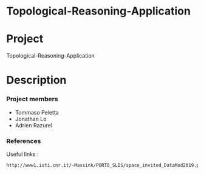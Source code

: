 # Topological-Reasoning-Application


# Project

Topological-Reasoning-Application

# Description


### Project members

* Tommaso Peletta
* Jonathan Lo
* Adrien Razurel



### References

Useful links :

```
http://www1.isti.cnr.it/~Massink/PORTO_SLDS/space_invited_DataMod2019.pdf

```


